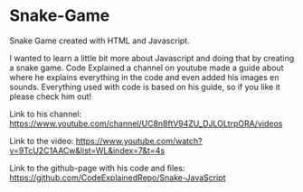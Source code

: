 # Snake-Game
Snake Game created with HTML and Javascript.

I wanted to learn a little bit more about Javascript and doing that by creating a snake game.
Code Explained a channel on youtube made a guide about where he explains everything in the code and even added his images en sounds.
Everything used with code is based on his guide, so if you like it please check him out!

Link to his channel: https://www.youtube.com/channel/UC8n8ftV94ZU_DJLOLtrpORA/videos

Link to the video: https://www.youtube.com/watch?v=9TcU2C1AACw&list=WL&index=7&t=4s

Link to the github-page with his code and files: https://github.com/CodeExplainedRepo/Snake-JavaScript
